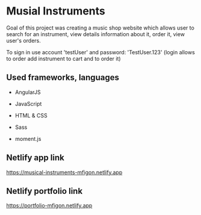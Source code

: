 # Musial Instruments

Goal of this project was creating a music shop website which allows user to search for an instrument, view details information about it, order it, view user's orders.

To sign in use account 'testUser' and password: 'TestUser.123' (login allows to order add instrument to cart and to order it)

## Used frameworks, languages

* AngularJS

* JavaScript

* HTML & CSS

* Sass

* moment.js

## Netlify app link

https://musical-instruments-mfigon.netlify.app

## Netlify portfolio link

https://portfolio-mfigon.netlify.app

